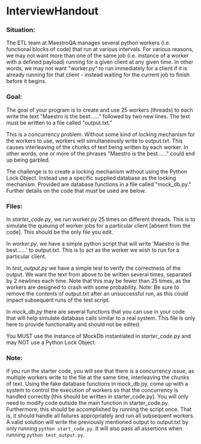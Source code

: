 # InterviewHandout

### Situation: 
The ETL team at MaestroQA manages several python workers (i.e. functional blocks of code) that run at various intervals. For various reasons, we may not want more than one of the same job (i.e. instance of a worker with a defined payload) running for a given client at any given time. In other words, we may not want "worker.py" to run immediately for a client if it is already running for that client - instead waiting for the current job to finish before it begins.

### Goal: 
The goal of your program is to create and use 25 workers (threads) to each write the text "Maestro is the best......" followed by two new lines. The text must be written to a file called "output.txt." 

This is a concurrency problem. Without some kind of locking mechanism for the workers to use, workers will  simultaneously write to output.txt. This causes interleaving of the chunks of text being written by each worker. In other words, one or more of the phrases "Maestro is the best......" could end up being garbled. 

The challenge is to create a locking mechanism without using the Python Lock Object. Instead use a specific supplied database as the locking mechanism. Provided are database functions in a file called "mock_db.py." Further details on the code that must be used are below.

### Files:
In *starter_code.py*, we run worker.py 25 times on different threads. This is to simulate the queuing of worker jobs for a particular client [absent from the code]. This should be the only file you edit.

In *worker.py*, we have a simple python script that will write 'Maestro is the best......' to output.txt. This is to act as the worker we wish to run for a particular client.

In *test_output.py* we have a simple test to verify the correctness of the output. We want the text from above to be written several times, separated by 2 newlines each time. Note that this may be fewer than 25 times, as the workers are designed to crash with some probability. Note: Be sure to remove the contents of output.txt after an unsuccessful run, as this could impact subsequent runs of the test script.

In *mock_db.py* there are several functions that you can use in your code that will help simulate database calls similar to a real system. This file is only here to provide functionality and should not be edited.


You MUST use the instance of MockDb instantiated in *starter_code.py* and may NOT use a Python Lock Object.

### Note:
If you run the starter code, you will see that there is a concurrency issue, as multiple workers write to the file at the same time, interleaving the chunks of text. Using the fake database functions in mock_db.py, come up with a system to control the execution of workers so that the concurrency is handled correctly [this should be written in starter_code.py]. You will only need to modify code outside the main function in starter_code.py. Furthermore, this should be accomplished by running the script once. That is, it should handle all failures appropriately and run all subsequent workers. A valid solution will write the previously mentioned output to output.txt by only running `python start_code.py`. It will also pass all assertions when running `python test_output.py`.
